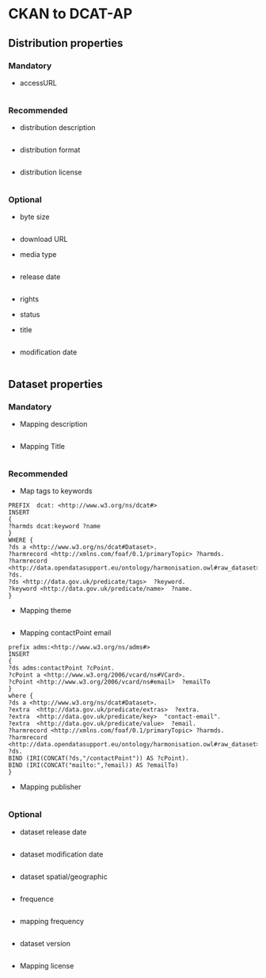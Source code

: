 # <Country> CKAN to DCAT-AP

## Distribution properties

### Mandatory
* accessURL

```
```

### Recommended

* distribution description

```
```

* distribution format

```
```

* distribution license

```
```

### Optional
* byte size

```
```

* download URL

* media type

```
```

* release date

```
```

* rights

* status

* title

```
```
* modification date

```
```

## Dataset properties

### Mandatory
* Mapping description

```
```

* Mapping Title

```
```


### Recommended

* Map tags to keywords

```
PREFIX  dcat: <http://www.w3.org/ns/dcat#>
INSERT
{
?harmds dcat:keyword ?name
}
WHERE {
?ds a <http://www.w3.org/ns/dcat#Dataset>. 
?harmrecord <http://xmlns.com/foaf/0.1/primaryTopic> ?harmds. 
?harmrecord <http://data.opendatasupport.eu/ontology/harmonisation.owl#raw_dataset> ?ds. 
?ds <http://data.gov.uk/predicate/tags>  ?keyword. 
?keyword <http://data.gov.uk/predicate/name>  ?name. 
}
```

* Mapping theme

```
```

* Mapping contactPoint email 

```
prefix adms:<http://www.w3.org/ns/adms#>
INSERT 
{ 
?ds adms:contactPoint ?cPoint.
?cPoint a <http://www.w3.org/2006/vcard/ns#VCard>.
?cPoint <http://www.w3.org/2006/vcard/ns#email>  ?emailTo
} 
where { 
?ds a <http://www.w3.org/ns/dcat#Dataset>. 
?extra  <http://data.gov.uk/predicate/extras>  ?extra. 
?extra  <http://data.gov.uk/predicate/key>  "contact-email". 
?extra  <http://data.gov.uk/predicate/value>  ?email. 
?harmrecord <http://xmlns.com/foaf/0.1/primaryTopic> ?harmds. 
?harmrecord <http://data.opendatasupport.eu/ontology/harmonisation.owl#raw_dataset> ?ds. 
BIND (IRI(CONCAT(?ds,"/contactPoint")) AS ?cPoint).
BIND (IRI(CONCAT("mailto:",?email)) AS ?emailTo)
}
```

* Mapping publisher

```
```


### Optional

* dataset release date

```
```

* dataset modification date

```
```
* dataset spatial/geographic

```
```

* frequence 

```
```

* mapping frequency

```
```

* dataset version

```
```

* Mapping license

```
```



